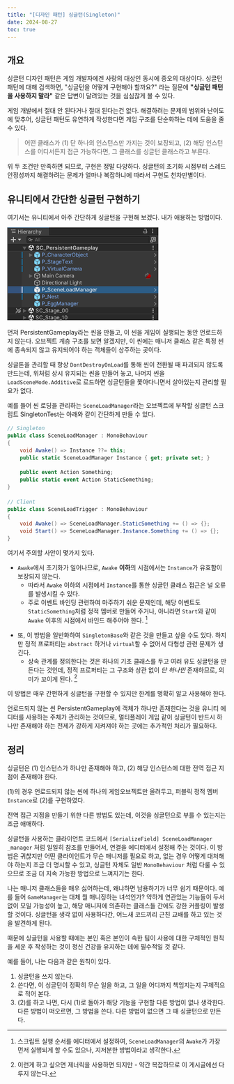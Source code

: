 ```yaml
---
title: "[디자인 패턴] 싱글턴(Singleton)"
date: 2024-08-27
toc: true
---
```


## 개요

싱글턴 디자인 패턴은 게임 개발자에겐 사랑의 대상인 동시에 증오의 대상이다. 싱글턴 패턴에 대해 검색하면, "싱글턴을 어떻게 구현해야 할까요?" 라는 질문에 **"싱글턴 패턴을 사용하지 말라"** 같은 답변이 달려있는 것을 심심찮게 볼 수 있다.

게임 개발에서 절대 안 된다거나 절대 된다는건 없다. 해결하려는 문제의 범위와 난이도에 맞추어, 싱글턴 패턴도 유연하게 작성한다면 게임 구조를 단순화하는 데에 도움을 줄 수 있다.

> 어떤 클래스가 (1) 단 하나의 인스턴스만 가지는 것이 보장되고, (2) 해당 인스턴스를 어디서든지 접근 가능하다면, 그 클래스를 싱글턴 클래스라고 부른다.
 
위 두 조건만 만족하면 되므로, 구현은 정말 다양하다. 싱글턴의 초기화 시점부터 스레드 안정성까지 해결하려는 문제가 얼마나 복잡하냐에 따라서 구현도 천차만별이다. 

## 유니티에서 간단한 싱글턴 구현하기

여기서는 유니티에서 아주 간단하게 싱글턴을 구현해 보겠다. 내가 애용하는 방법이다.

![](assets/00.png)

먼저 PersistentGameplay라는 씬을 만들고, 이 씬을 게임이 실행되는 동안 언로드하지 않는다. 오브젝트 계층 구조를 보면 알겠지만, 이 씬에는 매니저 클래스 같은 특정 씬에 종속되지 않고 유지되어야 하는 객체들이 상주하는 곳이다.

싱글톤을 관리할 때 항상 `DontDestroyOnLoad`를 통해 씬이 전환될 때 파괴되지 않도록 만드는데, 위처럼 상시 유지되는 씬을 만들어 놓고, 나머지 씬을 `LoadSceneMode.Additive`로 로드하면 싱글턴들을 쫓아다니면서 살아있는지 관리할 필요가 없다.
 
예를 들어 씬 로딩을 관리하는 `SceneLoadManager`라는 오브젝트에 부착할 싱글턴 스크립트 SingletonTest는 아래와 같이 간단하게 만들 수 있다.

```csharp
// Singleton
public class SceneLoadManager : MonoBehaviour
{
    void Awake() => Instance ??= this;
    public static SceneLoadManager Instance { get; private set; }
 
    public event Action Something;
    public static event Action StaticSomething;
}
 
// Client
public class SceneLoadTrigger : MonoBehaviour
{
    void Awake() => SceneLoadManager.StaticSomething += () => {};
    void Start() => SceneLoadManager.Instance.Something += () => {};
}
```

여기서 주의할 사안이 몇가지 있다.

* `Awake`에서 초기화가 일어나므로, `Awake` **이하**의 시점에서는 `Instance`가 유효함이 보장되지 않는다. 
	* 따라서 `Awake` 이하의 시점에서 `Instance`를 통한 싱글턴 클래스 접근은 널 오류를 발생시킬 수 있다. 
	* 주로 이벤트 바인딩 관련하여 마주하기 쉬운 문제인데, 해당 이벤트도 `StaticSomething`처럼 정적 멤버로 만들어 주거나, 아니라면 `Start`와 같이 `Awake` 이후의 시점에서 바인드 해주어야 한다. [^1] 

[^1]: 스크립트 실행 순서를 에디터에서 설정하여, `SceneLoadManager`의 `Awake`가 가장 먼저 실행되게 할 수도 있으나, 지저분한 방법이라고 생각한다.

* 또, 이 방법을 일반화하여 `SingletonBase`와 같은 것을 만들고 싶을 수도 있다.
하지만 정적 프로퍼티는 `abstract` 하거나 `virtual`할 수 없어서 다형성 관련 문제가 생긴다.
	* 상속 관계를 정의한다는 것은 하나의 기초 클래스를 두고 여러 유도 싱글턴을 만든다는 것인데, 정적 프로퍼티는 그 구조와 상관 없이 *단 하나만* 존재하므로, 의미가 꼬이게 된다. [^2] 

[^2]: 이런게 하고 싶으면 제너릭을 사용하면 되지만 - 약간 복잡하므로 이 게시글에선 다루지 않는다.

이 방법은 매우 간편하게 싱글턴을 구현할 수 있지만 한계를 명확히 알고 사용해야 한다.

언로드되지 않는 씬 PersistentGameplay에 객체가 하나만 존재한다는 것을 유니티 에디터를 사용하는 주체가 관리하는 것이므로, 멀티플레이 게임 같이 싱글턴이 반드시 하나만 존재해야 하는 전제가 강하게 지켜져야 하는 곳에는 추가적인 처리가 필요하다.

## 정리
 
싱글턴은 (1) 인스턴스가 하나만 존재해야 하고, (2) 해당 인스턴스에 대한 전역 접근 지점이 존재해야 한다.

(1)의 경우 언로드되지 않는 씬에 하나의 게임오브젝트만 올려두고, 퍼블릭 정적 멤버 `Instance`로 (2)를 구현하였다.

전역 접근 지점을 만들기 위한 다른 방법도 있는데, 이것을 싱글턴으로 부를 수 있는지는 조금 애매하다.

싱글턴을 사용하는 클라이언트 코드에서 `[SerializeField] SceneLoadManager _manager` 처럼 일일히 참조를 만들어서, 연결을 에디터에서 설정해 주는 것이다. 이 방법은 귀찮지만 어떤 클라이언트가 무슨 매니저를 필요로 하고, 없는 경우 어떻게 대처해야 하는지 조금 더 명시할 수 있고, 싱글턴 자체도 일반 `MonoBehaviour` 처럼 다룰 수 있으므로 조금 더 지속 가능한 방법으로 느껴지기는 한다.

나는 매니저 클래스들을 매우 싫어하는데, 왜냐하면 남용하기가 너무 쉽기 때문이다. 예를 들어 `GameManager`는 대체 뭘 매니징하는 녀석인가? 약하게 연관있는 기능들이 두서 없이 모일 가능성이 높고, 해당 매니저에 의존하는 클래스들 간에도 강한 커플링이 발생할 것이다. 싱글턴을 생각 없이 사용하다간, 어느새 코드끼리 근친 교배를 하고 있는 것을 발견하게 된다.

때문에 싱글턴을 사용할 때에는 본인 혹은 본인이 속한 팀이 사용에 대한 구체적인 원칙을 세운 후 작성하는 것이 정신 건강을 유지하는 데에 필수적일 것 같다.

예를 들어, 나는 다음과 같은 원칙이 있다.

1. 싱글턴을 쓰지 않는다.
2. 쓴다면, 이 싱글턴이 정확히 무슨 일을 하고, 그 일을 어디까지 책임지는지 구체적으로 적어 본다.
3. (2)를 하고 나면, 다시 (1)로 돌아가 해당 기능을 구현할 다른 방법이 없나 생각한다. 다른 방법이 떠오르면, 그 방법을 쓴다. 다른 방법이 없으면 그 때 싱글턴으로 만든다.